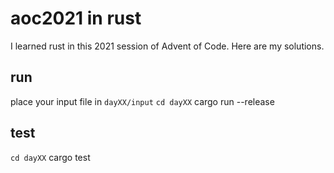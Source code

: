 # aoc2021 in rust

I learned rust in this 2021 session of Advent of Code. Here are my solutions.

## run
place your input file in `dayXX/input`
`cd dayXX`
cargo run --release

## test
`cd dayXX`
cargo test
